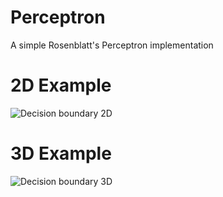 # Perceptron
A simple Rosenblatt's Perceptron implementation

# 2D Example
![Decision boundary 2D](https://i.ibb.co/Hr0ktN3/Figure-1.png)

# 3D Example
![Decision boundary 3D](https://i.ibb.co/tHTBv6b/Figure-2.png)
